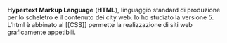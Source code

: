 **Hypertext Markup Language** (**HTML**), linguaggio standard di produzione per lo scheletro e il contenuto dei city web. Io ho studiato la versione 5.
L'html è abbinato al [[CSS]] permette la realizzazione di siti web graficamente appetibili.